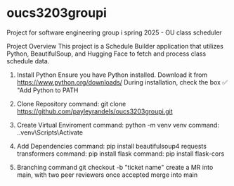 # oucs3203groupi
Project for software engineering group i spring 2025 - OU class scheduler

Project Overview
This project is a Schedule Builder application that utilizes Python, BeautifulSoup, and Hugging Face to fetch and process class schedule data.

1. Install Python
Ensure you have Python installed. Download it from
https://www.python.org/downloads/
During installation, check the box ✅ "Add Python to PATH

3. Clone Repository
command: git clone https://github.com/payleyrandels/oucs3203groupi.git

5. Create Virtual Enviroment
command: python -m venv venv
command: .\.venv\Scripts\Activate

7. Add Dependencies
command: pip install beautifulsoup4 requests transformers
command: pip install flask
command: pip install flask-cors

8. Branching
command git checkout -b "ticket name"
create a MR into main, with two peer reviewers
once accepted merge into main 
